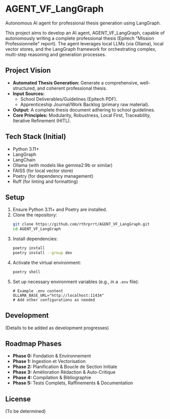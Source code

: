 # AGENT_VF_LangGraph

Autonomous AI agent for professional thesis generation using LangGraph.

This project aims to develop an AI agent, AGENT_VF_LangGraph, capable of autonomously writing a complete professional thesis (Epitech "Mission Professionnelle" report). The agent leverages local LLMs (via Ollama), local vector stores, and the LangGraph framework for orchestrating complex, multi-step reasoning and generation processes.

## Project Vision

*   **Automated Thesis Generation:** Generate a comprehensive, well-structured, and coherent professional thesis.
*   **Input Sources:**
    *   School Deliverables/Guidelines (Epitech PDF).
    *   Apprenticeship Journal/Work Backlog (primary raw material).
*   **Output:** A complete thesis document adhering to school guidelines.
*   **Core Principles:** Modularity, Robustness, Local First, Traceability, Iterative Refinement (HITL).

## Tech Stack (Initial)

*   Python 3.11+
*   LangGraph
*   LangChain
*   Ollama (with models like gemma2:9b or similar)
*   FAISS (for local vector store)
*   Poetry (for dependency management)
*   Ruff (for linting and formatting)

## Setup

1.  Ensure Python 3.11+ and Poetry are installed.
2.  Clone the repository:
    ```bash
    git clone https://github.com/rthrprrt/AGENT_VF_LangGraph.git
    cd AGENT_VF_LangGraph
    ```
3.  Install dependencies:
    ```bash
    poetry install
    poetry install --group dev
    ```
4.  Activate the virtual environment:
    ```bash
    poetry shell
    ```
5.  Set up necessary environment variables (e.g., in a `.env` file):
    ```
    # Example .env content
    OLLAMA_BASE_URL="http://localhost:11434"
    # Add other configurations as needed
    ```

## Development

(Details to be added as development progresses)

## Roadmap Phases

*   **Phase 0:** Fondation & Environnement
*   **Phase 1:** Ingestion et Vectorisation
*   **Phase 2:** Planification & Boucle de Section Initiale
*   **Phase 3:** Amélioration Rédaction & Auto-Critique
*   **Phase 4:** Compilation & Bibliographie
*   **Phase 5:** Tests Complets, Raffinements & Documentation

## License

(To be determined)